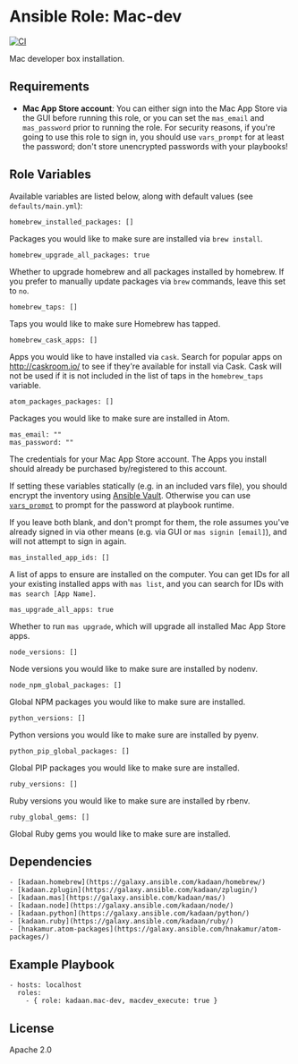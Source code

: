 # Ansible Role: Mac-dev

[![CI][badge-gh-actions]][link-gh-actions]

Mac developer box installation.

## Requirements

  - **Mac App Store account**: You can either sign into the Mac App Store via the GUI before running this role, or you can set the `mas_email` and `mas_password` prior to running the role. For security reasons, if you're going to use this role to sign in, you should use `vars_prompt` for at least the password; don't store unencrypted passwords with your playbooks!

## Role Variables

Available variables are listed below, along with default values (see `defaults/main.yml`):

    homebrew_installed_packages: []

Packages you would like to make sure are installed via `brew install`.

    homebrew_upgrade_all_packages: true

Whether to upgrade homebrew and all packages installed by homebrew. If you prefer to manually update packages via `brew` commands, leave this set to `no`.

    homebrew_taps: []

Taps you would like to make sure Homebrew has tapped.

    homebrew_cask_apps: []

Apps you would like to have installed via `cask`. Search for popular apps on http://caskroom.io/ to see if they're available for install via Cask. Cask will not be used if it is not included in the list of taps in the `homebrew_taps` variable.

    atom_packages_packages: []

Packages you would like to make sure are installed in Atom.

    mas_email: ""
    mas_password: ""

The credentials for your Mac App Store account. The Apps you install should already be purchased by/registered to this account.

If setting these variables statically (e.g. in an included vars file), you should encrypt the inventory using [Ansible Vault](http://docs.ansible.com/ansible/playbooks_vault.html). Otherwise you can use [`vars_prompt`](http://docs.ansible.com/ansible/playbooks_prompts.html) to prompt for the password at playbook runtime.

If you leave both blank, and don't prompt for them, the role assumes you've already signed in via other means (e.g. via GUI or `mas signin [email]`), and will not attempt to sign in again.

    mas_installed_app_ids: []

A list of apps to ensure are installed on the computer. You can get IDs for all your existing installed apps with `mas list`, and you can search for IDs with `mas search [App Name]`.

    mas_upgrade_all_apps: true

Whether to run `mas upgrade`, which will upgrade all installed Mac App Store apps.

    node_versions: []

Node versions you would like to make sure are installed by nodenv.

    node_npm_global_packages: []

Global NPM packages you would like to make sure are installed.

    python_versions: []

Python versions you would like to make sure are installed by pyenv.

    python_pip_global_packages: []

Global PIP packages you would like to make sure are installed.

    ruby_versions: []

Ruby versions you would like to make sure are installed by rbenv.

    ruby_global_gems: []

Global Ruby gems you would like to make sure are installed.

## Dependencies

    - [kadaan.homebrew](https://galaxy.ansible.com/kadaan/homebrew/)
    - [kadaan.zplugin](https://galaxy.ansible.com/kadaan/zplugin/)
    - [kadaan.mas](https://galaxy.ansible.com/kadaan/mas/)
    - [kadaan.node](https://galaxy.ansible.com/kadaan/node/)
    - [kadaan.python](https://galaxy.ansible.com/kadaan/python/)
    - [kadaan.ruby](https://galaxy.ansible.com/kadaan/ruby/)
    - [hnakamur.atom-packages](https://galaxy.ansible.com/hnakamur/atom-packages/)

## Example Playbook

    - hosts: localhost
      roles:
        - { role: kadaan.mac-dev, macdev_execute: true }

## License

Apache 2.0

[badge-gh-actions]: https://github.com/kadaan/ansible-role-mac-dev/workflows/CI/badge.svg?event=push
[link-gh-actions]: https://github.com/kadaan/ansible-role-mac-dev/actions?query=workflow%3ACI
